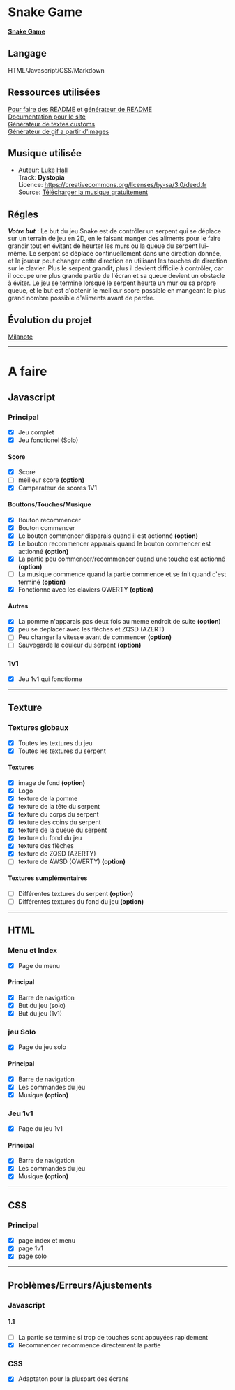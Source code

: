 # Snake Game 

**[Snake Game](https://jerem-estici.github.io/Snake-game/)**

## Langage 
HTML/Javascript/CSS/Markdown

## Ressources utilisées
[Pour faire des README](https://www.youtube.com/watch?v=4lg3YyugRZQ&ab_channel=e-genieclimatique/) et [générateur de README](https://readme.so/fr/editor)
<br>
[Documentation pour le site](https://developer.mozilla.org/fr/)
<br>
[Générateur de textes customs](https://textcraft.net)
<br>
[Générateur de gif a partir d'images](ezgif.com)

## Musique utilisée
- Auteur: <a href="https://soundcloud.com/c_luke_hall">Luke Hall</a><br />
Track: <b> Dystopia</b><br />
Licence: <a href="https://creativecommons.org/licenses/by-sa/3.0/deed.fr">https://creativecommons.org/licenses/by-sa/3.0/deed.fr</a><br />
Source: <a href="https://www.auboutdufil.com">Télécharger la musique gratuitement</a>

## Régles
_**Votre but**_ : Le but du jeu Snake est de contrôler un serpent qui se déplace sur un terrain de jeu en 2D, en le faisant manger des aliments pour le faire grandir tout en évitant de heurter les murs ou la queue du serpent lui-même.
Le serpent se déplace continuellement dans une direction donnée, et le joueur peut changer cette direction en utilisant les touches de direction sur le clavier.
Plus le serpent grandit, plus il devient difficile à contrôler, car il occupe une plus grande partie de l'écran et sa queue devient un obstacle à éviter.
Le jeu se termine lorsque le serpent heurte un mur ou sa propre queue, et le but est d'obtenir le meilleur score possible en mangeant le plus grand nombre possible d'aliments avant de perdre.

## Évolution du projet 
[Milanote](https://app.milanote.com/1Q58NP1bsLCx9U?p=IgB24ol9u6Q)

---

# A faire

## Javascript
### Principal
- [x] Jeu complet
- [x] Jeu fonctionel (Solo)
#### Score
- [x] Score 
- [ ] meilleur score **(option)**
- [x] Camparateur de scores 1V1
#### Bouttons/Touches/Musique
- [x] Bouton recommencer
- [x] Bouton commencer
- [x] Le bouton commencer disparais quand il est actionné **(option)**
- [x] Le bouton recommencer apparais quand le bouton commencer est actionné **(option)**
- [x] La partie peu commencer/recommencer quand une touche est actionné **(option)**
- [ ] La musique commence quand la partie commence et se fnit quand c'est terminé **(option)**
- [x] Fonctionne avec les claviers QWERTY **(option)**
#### Autres
- [x] La pomme n'apparais pas deux fois au meme endroit de suite **(option)**
- [x] peu se deplacer avec les flèches et ZQSD (AZERT)
- [ ] Peu changer la vitesse avant de commencer **(option)**
- [ ] Sauvegarde la couleur du serpent **(option)**
### 1v1
- [x] Jeu 1v1 qui fonctionne

---

## Texture
###  Textures globaux
- [x] Toutes les textures du jeu
- [x] Toutes les textures du serpent
#### Textures
- [x] image de fond **(option)**
- [x] Logo
- [x] texture de la pomme
- [x] texture de la tête du serpent
- [x] texture du corps du serpent
- [x] texture des coins du serpent
- [x] texture de la queue du serpent
- [x] texture du fond du jeu
- [x] texture des flèches
- [x] texture de ZQSD (AZERTY)
- [ ] texture de AWSD (QWERTY) **(option)**
#### Textures sumplémentaires
- [ ] Différentes textures du serpent **(option)**
- [ ] Différentes textures du fond du jeu **(option)**

---

## HTML
### Menu et Index 
- [x] Page du menu
#### Principal 
- [x] Barre de navigation
- [x] But du jeu (solo)
- [x] But du jeu (1v1)
### jeu Solo
- [x] Page du jeu solo
#### Principal
- [x] Barre de navigation
- [x] Les commandes du jeu 
- [x] Musique **(option)**
### Jeu 1v1
- [x] Page du jeu 1v1
#### Principal
- [x] Barre de navigation
- [x] Les commandes du jeu 
- [x] Musique **(option)**

---

## CSS
### Principal 
- [x] page index et menu
- [x] page 1v1
- [x] page solo

---

## Problèmes/Erreurs/Ajustements
### Javascript
#### 1.1
- [ ] La partie se termine si trop de touches sont appuyées rapidement
- [x] Recommencer recommence directement la partie
### CSS
- [x] Adaptaton pour la pluspart des écrans
